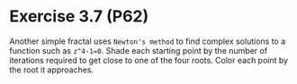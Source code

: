 # Exercise 3.7 (P62)

Another simple fractal uses `Newton's method` to find complex solutions to a function such as `z^4-1=0`.
Shade each starting point by the number of iterations required to get close to one of the four roots.
Color each point by the root it approaches.
